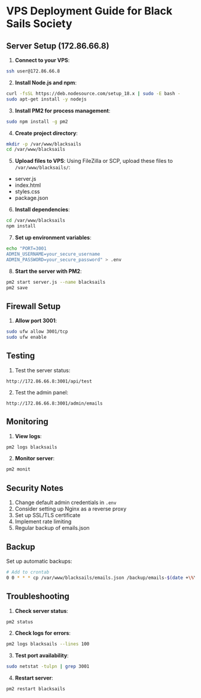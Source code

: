 # VPS Deployment Guide for Black Sails Society

## Server Setup (172.86.66.8)

1. **Connect to your VPS**:
```bash
ssh user@172.86.66.8
```

2. **Install Node.js and npm**:
```bash
curl -fsSL https://deb.nodesource.com/setup_18.x | sudo -E bash -
sudo apt-get install -y nodejs
```

3. **Install PM2 for process management**:
```bash
sudo npm install -g pm2
```

4. **Create project directory**:
```bash
mkdir -p /var/www/blacksails
cd /var/www/blacksails
```

5. **Upload files to VPS**:
Using FileZilla or SCP, upload these files to `/var/www/blacksails/`:
- server.js
- index.html
- styles.css
- package.json

6. **Install dependencies**:
```bash
cd /var/www/blacksails
npm install
```

7. **Set up environment variables**:
```bash
echo "PORT=3001
ADMIN_USERNAME=your_secure_username
ADMIN_PASSWORD=your_secure_password" > .env
```

8. **Start the server with PM2**:
```bash
pm2 start server.js --name blacksails
pm2 save
```

## Firewall Setup

1. **Allow port 3001**:
```bash
sudo ufw allow 3001/tcp
sudo ufw enable
```

## Testing

1. Test the server status:
```
http://172.86.66.8:3001/api/test
```

2. Test the admin panel:
```
http://172.86.66.8:3001/admin/emails
```

## Monitoring

1. **View logs**:
```bash
pm2 logs blacksails
```

2. **Monitor server**:
```bash
pm2 monit
```

## Security Notes

1. Change default admin credentials in `.env`
2. Consider setting up Nginx as a reverse proxy
3. Set up SSL/TLS certificate
4. Implement rate limiting
5. Regular backup of emails.json

## Backup

Set up automatic backups:
```bash
# Add to crontab
0 0 * * * cp /var/www/blacksails/emails.json /backup/emails-$(date +\%Y\%m\%d).json
```

## Troubleshooting

1. **Check server status**:
```bash
pm2 status
```

2. **Check logs for errors**:
```bash
pm2 logs blacksails --lines 100
```

3. **Test port availability**:
```bash
sudo netstat -tulpn | grep 3001
```

4. **Restart server**:
```bash
pm2 restart blacksails
``` 
